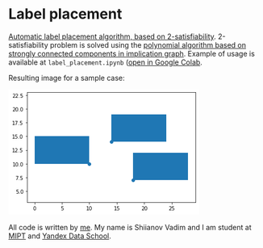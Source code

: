 # Label placement

[Automatic label placement algorithm, based on 2-satisfiability](https://en.wikipedia.org/wiki/Automatic_label_placement#2-satisfiability_algorithms). 2-satisfiability problem is solved using the [polynomial algorithm based on strongly connected components in implication graph](https://en.wikipedia.org/wiki/2-satisfiability#Strongly_connected_components). Example of usage is available at `label_placement.ipynb` ([open in Google Colab](https://colab.research.google.com/github/Binpord/mipt_visualisation/blob/main/hw3_label_placement/label_placement.ipynb).

Resulting image for a sample case:

![example visualization](example.png "Example visualization")

All code is written by [me](https://github.com/Binpord). My name is Shiianov Vadim and I am student at [MIPT](https://mipt.ru) and [Yandex Data School](https://yandexdataschool.ru/).

